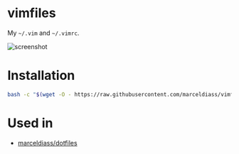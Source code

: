 # vimfiles

My `~/.vim` and `~/.vimrc`.

![screenshot](https://raw.githubusercontent.com/marceldiass/vimfiles/master/screenshot.png)

# Installation

```sh
bash -c "$(wget -O - https://raw.githubusercontent.com/marceldiass/vimfiles/master/install)"
```

# Used in

- [marceldiass/dotfiles](http://github.com/marceldiass/dotfiles)
